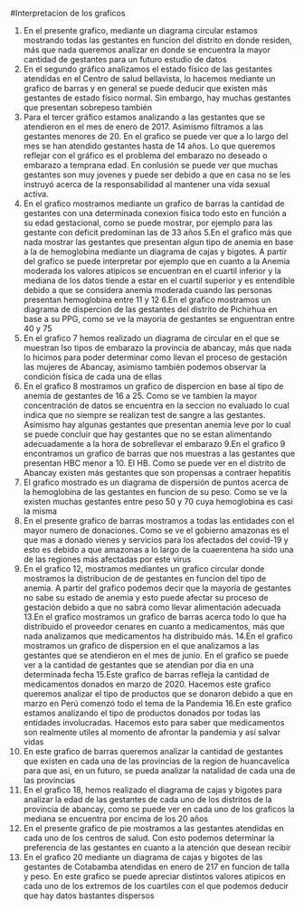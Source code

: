 #Interpretacion de los graficos
1. En el presente grafico, mediante un diagrama circular estamos mostrando todas las gestantes
en funcion del distrito en donde residen, más que nada queremos analizar en donde se encuentra 
la mayor cantidad de gestantes para un futuro estudio de datos
2. En el segundo gráfico analizamos el estado físico de las gestantes atendidas en el Centro de
salud bellavista, lo hacemos mediante un grafico de barras y en general se puede deducir que 
existen más gestantes de estado físico normal. Sin embargo, hay muchas gestantes que presentan 
sobrepeso también
3. Para el tercer gráfico estamos analizando a las gestantes que se atendieron en el mes de enero
de 2017. Asimismo filtramos a las gestantes menores de 20. En el grafico se puede ver que a lo largo
del mes se han atendido gestantes hasta de 14 años. Lo que queremos reflejar con el gráfico es
el problema del embarazo no deseado o embarazo a temprana edad. En conlusión se puede ver que 
muchas gestantes son muy jovenes y puede ser debido a que en casa no se les instruyó acerca de 
la responsabilidad al mantener una vida sexual activa.
4. En el grafico mostramos mediante un grafico de barras la cantidad de gestantes con una determinada
conexion fisica todo esto en función a su edad gestacional, como se puede mostrar, por ejemplo 
para las gestante con deficit predominan las de 33 años
5.En el grafico más que nada mostrar las gestantes que presentan algun tipo de anemia en base a la 
de hemoglobina mediante un diagrama de cajas y bigotes. A partir del grafico se puede interpretar
por ejemplo que en cuanto a la Anemia moderada los valores atipicos se encuentran en el cuartil
inferior y la mediana de los datos tiende a estar en el cuartil superior y es entendible debido a 
que se considera anemia moderada cuando las personas presentan hemoglobina entre 11 y 12
6.En el grafico mostramos un diagrama de dispercion de las gestantes del distrito de Pichirhua 
en base a su PPG, como se ve la mayoría de gestantes se enguentran entre 40 y 75
7. En el grafico 7 hemos realizado un diagrama de circular en el que se muestran lso tipos de embarazo 
la provincia de abancay, más que nada lo hicimos para poder determinar como llevan el proceso de gestación
las mujeres de Abancay, asimismo también podemos observar la condición física de cada una de ellas
8. En el grafico 8 mostramos un grafico de dispercion en base al tipo de anemia de gestantes de 16 a 25.
Como se ve tambien la mayor concentración de datos se encuentra en la seccion no evaluado lo cual indica
que no siempre se realizan test de sangre a las gestantes. Asimismo hay algunas gestantes que presentan anemia 
leve por lo cual se puede concluir que hay gestantes que no se estan alimentando adecuadamente a la hora
de sobrellevar el embarazo
9.En el grafico 9 encontramos un grafico de barras que nos muestras a las gestantes que presentan HBC menor a 10.
El HB. Como se puede ver en el distrito de Abancay existen más gestantes que son propensas a contraer hepatitis
10. El grafico mostrado es un diagrama de dispersión de puntos acerca de la hemoglobina de las gestantes en funcion 
de su peso. Como se ve la existen muchas gestantes entre peso 50 y 70 cuya hemoglobina es casi la misma
11. En el presente grafico de barras mostramos a todas las entidades con el mayor numero de donaciones. Como se ve
el gobierno amazonas es el que mas a donado vienes y servicios para los afectados del covid-19 y esto es debido a
que amazonas a lo largo de la cuaerentena ha sido una de las regiones más afectadas por este virus
12. En el grafico 12, mostramos mediantes un grafico circular donde mostramos la distribucion de de gestantes en 
funcion del tipo de anemia. A partir del grafico podemos decir que la mayoría de gestantes no sabe su estado de anemia
y esto puede afectar su proceso de gestación debido a que no sabrá como llevar alimentación adecuada
13.En el grafico mostramos un grafico de barras acerca todo lo que ha distribuido el proveedor cenares en cuanto a 
medicamentos, más que nada analizamos que medicamentos ha distribuido más.
14.En el grafico mostramos un grafico de dispersion en el que analizamos a las gestantes que se atendieron en el mes de 
junio. En el grafico se puede ver a la cantidad de gestantes que se atendian por dia en una determinada fecha
15.Este grafico de barras refleja la cantidad de medicamentos donados en marzo de 2020. Hacemos este grafico queremos analizar
el tipo de productos que se donaron debido a que en marzo en Perú comenzó todo el tema de la Pandemia
16.En este grafico estamos analizando el tipo de productos donados por todas las entidades involucradas. Hacemos 
esto para saber que medicamentos son realmente utiles al momento de afrontar la pandemia y así salvar vidas
17. En este grafico de barras queremos analizar la cantidad de gestantes que existen en cada una de las provincias
de la region de huancavelica para que así, en un futuro, se pueda analizar la natalidad de cada una de las provincias
18. En el grafico 18, hemos realizado el diagrama de cajas y bigotes para analizar la edad de las gestantes de cada
uno de los distritos de la provincia de abancay, como se puede ver en cada uno de los graficos la mediana se encuentra
por encima de los 20 años
19. En el presente grafico de pie mostramos a las gestantes atendidas en cada uno de los centros de salud. Con esto podemos determinar
la preferencia de las gestantes en cuanto a la atención que desean recibir
20. En el grafico 20 mediante un diagrama de cajas y bigotes de las gestantes de Cotabamba atendidas en enero de 217 en funcion de talla y peso.
En este grafico se puede apreciar distintos valores atipicos en cada uno de los extremos de los cuartiles con el que podemos
deducir que hay datos bastantes dispersos  